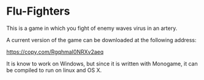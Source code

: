 Flu-Fighters
============

This is a game in which you fight of enemy waves virus in an artery.

A current version of the game can be downloaded at the following address:

https://copy.com/RgqhmaI0NRXv2aeq

It is know to work on Windows, but since it is written with Monogame, it can
be compiled to run on linux and OS X.
